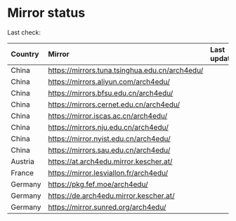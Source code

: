 <script src="./time.js"></script>
# Mirror status
Last check: <script type="text/javascript">localize(1731936696.5027266);</script>

|Country|Mirror|Last update|
|:------|:-----|:----------|
|China|https://mirrors.tuna.tsinghua.edu.cn/arch4edu/|<script type="text/javascript">localize(1731912347);</script>|
|China|https://mirrors.aliyun.com/arch4edu/|<script type="text/javascript">localize(1731912347);</script>|
|China|https://mirrors.bfsu.edu.cn/arch4edu/|<script type="text/javascript">localize(1731912347);</script>|
|China|https://mirrors.cernet.edu.cn/arch4edu/|<script type="text/javascript">localize(1731912347);</script>|
|China|https://mirror.iscas.ac.cn/arch4edu/|<script type="text/javascript">localize(1731912347);</script>|
|China|https://mirrors.nju.edu.cn/arch4edu/|<script type="text/javascript">localize(1731782488);</script>|
|China|https://mirror.nyist.edu.cn/arch4edu/|<script type="text/javascript">localize(1731912347);</script>|
|China|https://mirrors.sau.edu.cn/arch4edu/|<script type="text/javascript">localize(1729319991);</script>|
|Austria|https://at.arch4edu.mirror.kescher.at/|<script type="text/javascript">localize(1731912347);</script>|
|France|https://mirror.lesviallon.fr/arch4edu/|<script type="text/javascript">localize(1731912347);</script>|
|Germany|https://pkg.fef.moe/arch4edu/|<script type="text/javascript">localize(1731912347);</script>|
|Germany|https://de.arch4edu.mirror.kescher.at/|<script type="text/javascript">localize(1731912347);</script>|
|Germany|https://mirror.sunred.org/arch4edu/|<script type="text/javascript">localize(1731912347);</script>|

<script src="./tablefilter/tablefilter.js"></script>
<script src="./table.js"></script>